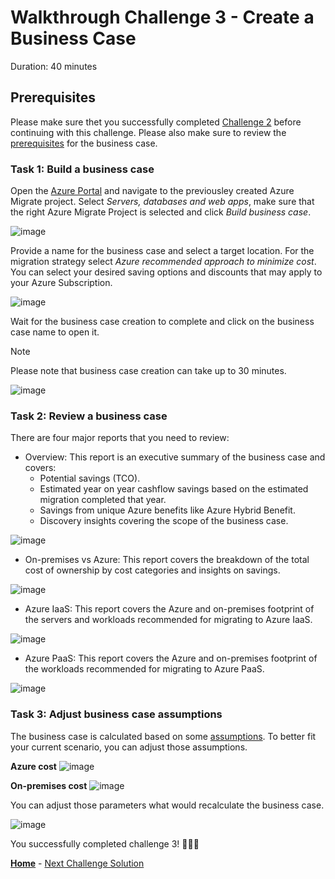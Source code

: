 # Walkthrough Challenge 3 - Create a Business Case

Duration: 40 minutes

## Prerequisites

Please make sure thet you successfully completed [Challenge 2](../challenge-2/solution.md) before continuing with this challenge.
Please also make sure to review the [prerequisites](https://learn.microsoft.com/en-us/azure/migrate/how-to-build-a-business-case#prerequisites) for the business case.

### **Task 1: Build a business case**

Open the [Azure Portal](https://portal.azure.com) and navigate to the previousley created Azure Migrate project. Select *Servers, databases and web apps*, make sure that the right Azure Migrate Project is selected and click *Build business case*.

![image](./img/bc1.png)

Provide a name for the business case and select a target location. For the migration strategy select *Azure recommended approach to minimize cost*. You can select your desired saving options and discounts that may apply to your Azure Subscription.

![image](./img/bc2.png)

Wait for the business case creation to complete and click on the business case name to open it.

> [!NOTE]
> Please note that business case creation can take up to 30 minutes.

![image](./img/bc3.png)


### **Task 2: Review a business case**

There are four major reports that you need to review:

- Overview: This report is an executive summary of the business case and covers:
  + Potential savings (TCO).
  + Estimated year on year cashflow savings based on the estimated migration completed that year.
  + Savings from unique Azure benefits like Azure Hybrid Benefit.
  + Discovery insights covering the scope of the business case.

![image](./img/bc4.png)

- On-premises vs Azure: This report covers the breakdown of the total cost of ownership by cost categories and insights on savings.

![image](./img/bc5.png)

- Azure IaaS: This report covers the Azure and on-premises footprint of the servers and workloads recommended for migrating to Azure IaaS.

![image](./img/bc6.png)

- Azure PaaS: This report covers the Azure and on-premises footprint of the workloads recommended for migrating to Azure PaaS.

![image](./img/bc7.png)

### **Task 3: Adjust business case assumptions**

The business case is calculated based on some [assumptions](https://learn.microsoft.com/en-us/azure/migrate/concepts-business-case-calculation#total-cost-of-ownership-steady-state). To better fit your current scenario, you can adjust those assumptions.

**Azure cost**
![image](./img/bc8.png)

**On-premises cost**
![image](./img/bc9.png)

You can adjust those parameters what would recalculate the business case.

![image](./img/bc10.png)

You successfully completed challenge 3! 🚀🚀🚀

 **[Home](../../Readme.md)** - [Next Challenge Solution](../challenge-4/solution.md)
